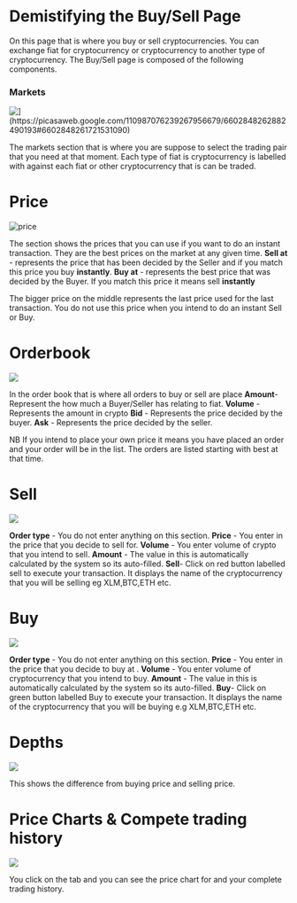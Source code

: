 
# Demistifying the Buy/Sell Page

On this page that is where you buy or sell cryptocurrencies. You can exchange fiat for cryptocurrency  or cryptocurrency to another type of cryptocurrency.  The Buy/Sell page is composed of the following components.

### Markets
![\](https://picasaweb.google.com/110987076239267956679/6602848262882490193#6602848261721531090)](https://lh3.googleusercontent.com/k7gYPSY4Pq0o2_PVMLsgOKAmguGv7T19gEpXYVUPqXI0KdYQGOlvN0ecO1wZiBj_1lmNtx5k6uUA)
 
 The markets  section that is where you are suppose to select the trading pair that you need at that moment. Each type of fiat is cryptocurrency is labelled with against each fiat or other cryptocurrency that is can be traded.

# Price
![price
](https://lh3.googleusercontent.com/jhd00IcCgyFPQnFxvmuCiEkkPNMbqpl_u-6oYttTJtgL8biPKr4FB6PIikDYY8NYQhPU5-Tnnrtm)

The section shows the prices that you can use if you want to do an instant transaction. They are the best prices on the market at any given time.
**Sell at** - represents the price that has been decided by the Seller and if you match this price you buy **instantly**.
**Buy at** - represents the best  price that was  decided by the Buyer. If you match this price it means sell **instantly**

The bigger price on the middle represents the last price used for the last transaction. You do not use this price when you intend to do an instant Sell or Buy.

# Orderbook
![](https://lh3.googleusercontent.com/CmdEsl0BQGtBe0A_rro537nnY-LEPjESYeGbfTT7wuxfotKPNcj5cmwEinA0PJwbtyUA4Di6eJP2)

In the order book that is where all orders to  buy or sell are place
**Amount**- Represent the  how much a Buyer/Seller has  relating to fiat.
**Volume** - Represents the amount in crypto
**Bid** - Represents the price decided by the buyer.
**Ask** - Represents the price decided by the seller.

NB If you intend to place your own price it means you have placed an order and your order will be in the list. The orders are listed starting with best at that time.

# Sell
![
](https://lh3.googleusercontent.com/xkm-IeWtcmRfUadhm5S1XNrEHkaojmW2XmZ-LvYV2sweIkmcynjiEF0H29iuaBLzm5Y43FfhidrT)

**Order type**  -  You do not enter anything on this section.
**Price** - You enter in the price that you decide to sell for.
**Volume** - You enter volume of crypto that you intend to sell.
**Amount** - The value in this is automatically calculated by the system so its auto-filled.
**Sell**- Click on  red button labelled sell  to execute your transaction. It displays the  name of the cryptocurrency that you will be selling eg XLM,BTC,ETH etc.

# Buy
![
](https://lh3.googleusercontent.com/g63mzhxr6GQuYrt_QOoBAmakLyvbwFjehGN-UFMpdSrAWZB6opRB4PTvFYOE99ZIL-sLk0dQsluL)

**Order type**  -  You do not enter anything on this section.
**Price** - You enter in the price that you decide to buy at .
**Volume** - You enter volume of cryptocurrency that you intend to buy.
**Amount** - The value in this is automatically calculated by the system so its auto-filled.
**Buy**- Click on  green  button labelled Buy  to execute your transaction. It displays the  name of the cryptocurrency that you will be buying e.g XLM,BTC,ETH etc.

# Depths
![
](https://lh3.googleusercontent.com/SX8gUMr-Q-iiP55yqcx0xHryhYfbg97XHuuWEWUVokbOO4281WIyBFKAYUqs6FRTVxN_ak5k6dQz)

This shows the difference from buying price and selling price.

# Price Charts & Compete trading history

![
](https://lh3.googleusercontent.com/sayoZLtIRTvXGjj7JBhZo4Smvkbf-LHYH67TYYX1N2EsBd2jzxOkQieRyslWLYjuv8YTQr_lChXd)

You click on the tab and you can see the price chart for and your complete trading history.
